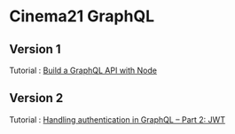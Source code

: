 # Cinema21 GraphQL

## Version 1

Tutorial : [Build a GraphQL API with Node](https://blog.jscrambler.com/build-a-graphql-api-with-node/)

## Version 2

Tutorial : [Handling authentication in GraphQL – Part 2: JWT
](https://blog.pusher.com/handling-authentication-in-graphql-jwt/)
